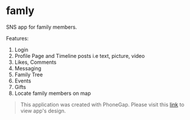# famly
SNS app for family members.

Features: <br />
1. Login <br />
2. Profile Page and Timeline posts i.e text, picture, video <br />
3. Likes, Comments <br />
4. Messaging <br />
5. Family Tree <br />
6. Events <br />
7. Gifts <br />
8. Locate family members on map <br />

> This application was created with PhoneGap. Please visit this [link](https://drive.google.com/file/d/0B86X4OyIfDMqRGdOdnp4VXNyUFk/view?usp=sharing) to view app's design.
